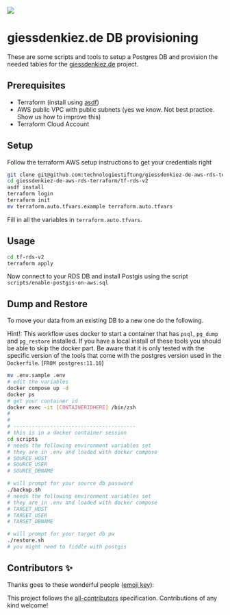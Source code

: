 ![](https://img.shields.io/badge/Build%20with%20%E2%9D%A4%EF%B8%8F-at%20Technologiesitftung%20Berlin-blue)

# giessdenkiez.de DB provisioning

These are some scripts and tools to setup a Postgres DB and provision the needed tables for the [giessdenkiez.de](https://github.com/technologiestiftung/giessdenkiez-de/) project.


## Prerequisites

- Terraform (install using [asdf](https://asdf-vm.com/#/))
- AWS public VPC with public subnets (yes we know. Not best practice. Show us how to improve this)
- Terraform Cloud Account

## Setup

Follow the terraform AWS setup instructions to get your credentials right

```bash
git clone git@github.com:technologiestiftung/giessdenkiez-de-aws-rds-terraform.git
cd giessdenkiez-de-aws-rds-terraform/tf-rds-v2
asdf install
terraform login
terraform init
mv terraform.auto.tfvars.example terraform.auto.tfvars
```
Fill in all the variables in `terraform.auto.tfvars`.
## Usage

```bash
cd tf-rds-v2
terraform apply
```

Now connect to your RDS DB and install Postgis using the script `scripts/enable-postgis-on-aws.sql`

## Dump and Restore

To move your data from an existing DB to a new one do the following. 

Hint!: This workflow uses docker to start a container that has `psql`, `pg_dump` and `pg_restore` installed. If you have a local install of these tools you should be able to skip the docker part. Be aware that it is only tested with the specific version of the tools that come with the postgres version used in the `Dockerfile`. (`FROM postgres:11.10`)

```bash
mv .env.sample .env
# edit the variables
docker compose up -d
docker ps 
# get your container id
docker exec -it [CONTAINERIDHERE] /bin/zsh
#
#
# ----------------------------------------
# this is in a docker container session
cd scripts
# needs the following environment variables set
# they are in .env and loaded with docker compose
# SOURCE_HOST
# SOURCE_USER
# SOURCE_DBNAME

# will prompt for your source db password
./backup.sh
# needs the following environment variables set
# they are in .env and loaded with docker compose
# TARGET_HOST
# TARGET_USER
# TARGET_DBNAME

# will prompt for your target db pw
./restore.sh
# you might need to fiddle with postgis
```

## Contributors ✨

Thanks goes to these wonderful people ([emoji key](https://allcontributors.org/docs/en/emoji-key)):

<!-- ALL-CONTRIBUTORS-LIST:START - Do not remove or modify this section -->
<!-- prettier-ignore-start -->
<!-- markdownlint-disable -->
<!-- markdownlint-restore -->
<!-- prettier-ignore-end -->
<!-- ALL-CONTRIBUTORS-LIST:END -->

This project follows the [all-contributors](https://github.com/all-contributors/all-contributors) specification. Contributions of any kind welcome!